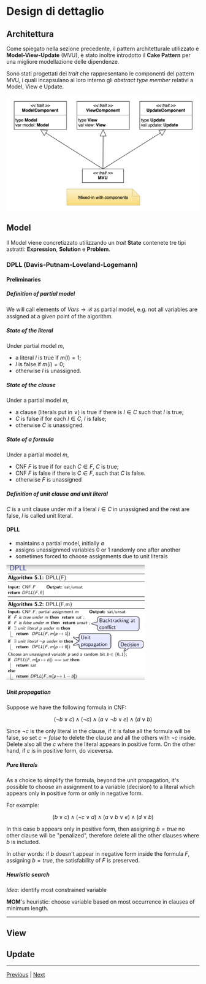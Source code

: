 # Design di dettaglio

## Architettura
Come spiegato nella sezione precedente, il pattern architetturale utilizzato
è **Model-View-Update** (MVU), è stato inoltre introdotto il **Cake Pattern**
per una migliore modellazione delle dipendenze.

Sono stati progettati dei _trait_ che rappresentano le componenti del pattern MVU, 
i quali incapsulano al loro interno gli _abstract type member_ relativi a Model, View e Update.

<img src="../diagrams/mvu/mvu-detailed.png" alt="Diagramma Model-View-Update dettagliato">

## Model
Il Model viene concretizzato utilizzando un _trait_ **State** contenete tre tipi astratti: **Expression**, **Solution** e **Problem**.

### DPLL (Davis-Putnam-Loveland-Logemann)

#### Preliminaries

##### Definition of partial model
We will call elements of $Vars \rightarrow \mathcal{B}$ as partial model, e.g. not all variables are assigned at a given point of the algorithm.

##### State of the literal

Under partial model $m$,
- a literal $l$ is true if $m(l) = 1$;
- $l$ is false if $m(l) = 0$;
- otherwise $l$ is unassigned.

##### State of the clause

Under a partial model $m$,
- a clause (literals put in $\lor$) is true if there is $l \in C$ such that $l$ is true;
- $C$ is false if for each $l \in C$, $l$ is false;
- otherwise $C$ is unassigned.

##### State of a formula

Under a partial model $m$,
- CNF $F$ is true if for each $C \in F$, $C$ is true;
- CNF $F$ is false if there is $C \in F$, such that $C$ is false. 
- otherwise $F$ is unassigned


##### Definition of unit clause and unit literal

$C$ is a unit clause under $m$ if a literal $l \in C$ in unassigned and the rest are false, $l$ is called unit literal. 


#### DPLL

- maintains a partial model, initially $\emptyset$
- assigns unassignmed variables 0 or 1 randomly one after another
- sometimes forced to choose assignments due to unit literals

<img src="./img/dpll.png" height="300">

##### Unit propagation

Suppose we have the following formula in CNF:

$$(\lnot b \lor c) \land (\lnot c) \land (a \lor \lnot b \lor e) \land (d \lor b)$$

Since $\lnot c$ is the only literal in the clause, if it is false all the formula will be false, so set $c = false$ to delete the clause and all the others with $\lnot c$ inside. Delete also all the $c$ where the literal appears in positive form.
On the other hand, if $c$ is in positive form, do viceversa.


##### Pure literals

As a choice to simplify the formula, beyond the unit propagation, it's possible to choose an assignment to a variable (decision) to a literal which appears only in positive form or only in negative form.

For example:

$$(b \lor c) \land (\lnot c \lor d) \land (a \lor b \lor e) \land (d \lor b)$$

In this case $b$ appears only in positive form, then assigning $b = true$ no other clause will be "penalized", therefore delete all the other clauses where $b$ is included.

In other words: if $b$ doesn't appear in negative form inside the formula $F$, assigning $b = true$, the satisfability of $F$ is preserved.


##### Heuristic search

*Idea*: identify most constrained variable

**MOM**'s heuristic: choose variable based on most occurrence in clauses of minimum length.

---------------------------------------------------



## View

## Update

---
[Previous](3-architectural-design.md) | [Next](5-implementation.md)
